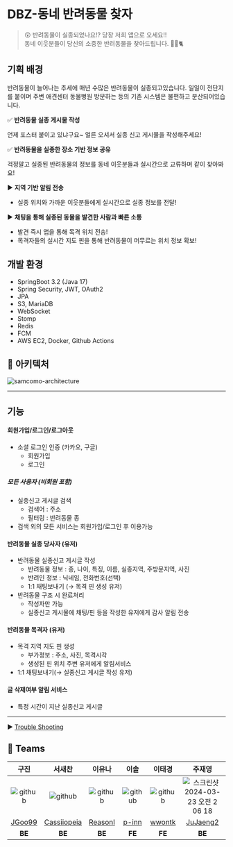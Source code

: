 # DBZ-동네 반려동물 찾자

> 😲 반려동물이 실종되었나요⁉️ 당장 저희 앱으로 오세요‼️
> <br>
> 동네 이웃분들이 당신의 소중한 반려동물을 찾아드립니다. 🐶🪿🐈

## 기획 배경

반려동물이 늘어나는 추세에 매년 수많은 반려동물이 실종되고있습니다.
일일이 전단지를 붙이며 주변 애견센터 동물병원 방문하는 등의 기존 시스템은 불편하고 분산되어있습니다.

✅ **반려동물 실종 게시물 작성**

언제 포스터 붙이고 있냐구요~ 얼른 오셔서 실종 신고 게시물을 작성해주세요!

✅ **반려동물을 실종한 장소 기반 정보 공유**

걱정말고 실종된 반려동물의 정보를 동네 이웃분들과 실시간으로 교류하며 같이 찾아봐요!

▶️ **지역 기반 알림 전송**

- 실종 위치와 가까운 이웃분들에게 실시간으로 실종 정보를 전달!

▶️ **채팅을 통해 실종된 동물을 발견한 사람과 빠른 소통**

- 발견 즉시 앱을 통해 목격 위치 전송!
- 목격자들의 실시간 지도 핀을 통해 반려동물이 머무르는 위치 정보 확보!

## 개발 환경

- SpringBoot 3.2 (Java 17)
- Spring Security, JWT, OAuth2
- JPA
- S3, MariaDB
- WebSocket
- Stomp
- Redis
- FCM
- AWS EC2, Docker, Github Actions

## 📐 아키텍처

![samcomo-architecture](https://github.com/praveenpuglia/tailwind-breeze/assets/128203563/d913c8b4-db33-4a3d-af0e-7b8d7ebfe259)

---

## 기능

#### 회원가입/로그인/로그아웃

- 소셜 로그인 인증 (카카오, 구글)
    - 회원가입
    - 로그인

##### 모든 사용자 (비회원 포함)

- 실종신고 게시글 검색
    - 검색어 : 주소
    - 필터링 : 반려동물 종
- 검색 외의 모든 서비스는 회원가입/로그인 후 이용가능

#### 반려동물 실종 당사자 (유저)

- 반려동물 실종신고 게시글 작성
    - 반려동물 정보 : 종, 나이, 특징, 이름, 실종지역, 주방문지역, 사진
    - 반려인 정보 : 닉네임, 전화번호(선택)
    - 1:1 채팅보내기 (→ 목격 핀 생성 유저)
- 반려동물 구조 시 완료처리
    - 작성자만 가능
    - 실종신고 게시물에 채팅/핀 등을 작성한 유저에게 감사 알림 전송

#### 반려동물 목격자 (유저)

- 목격 지역 지도 핀 생성
    - 부가정보 : 주소, 사진, 목격시각
    - 생성된 핀 위치 주변 유저에게 알림서비스
- 1:1 채팅보내기(→ 실종신고 게시글 작성 유저)

#### 글 삭제여부 알림 서비스

- 특정 시간이 지난 실종신고 게시글

---

▶️ [Trouble Shooting](https://goo99.notion.site/55c157561a2a42d1990a9f67861e0e62?pvs=4)

## 🌈 Teams

|                                                        구진                                                         |                                                        서새찬                                                        |                                                        이유나                                                        |                                                        이솔                                                         |                                                        이태경                                                        |                                                                      주재영                                                                       |
|:-----------------------------------------------------------------------------------------------------------------:|:-----------------------------------------------------------------------------------------------------------------:|:-----------------------------------------------------------------------------------------------------------------:|:-----------------------------------------------------------------------------------------------------------------:|:-----------------------------------------------------------------------------------------------------------------:|:----------------------------------------------------------------------------------------------------------------------------------------------:|
| ![github](https://github.com/SamCoMo/DBZ-Backend/assets/128203563/9cf4267d-359a-4feb-9407-402bf20b49c0?s=120&v=4) | ![github](https://github.com/SamCoMo/DBZ-Backend/assets/128203563/9cf4267d-359a-4feb-9407-402bf20b49c0?s=120&v=4) | ![github](https://github.com/SamCoMo/DBZ-Backend/assets/128203563/9cf4267d-359a-4feb-9407-402bf20b49c0?s=120&v=4) | ![github](https://github.com/SamCoMo/DBZ-Backend/assets/128203563/9cf4267d-359a-4feb-9407-402bf20b49c0?s=120&v=4) | ![github](https://github.com/SamCoMo/DBZ-Backend/assets/128203563/9cf4267d-359a-4feb-9407-402bf20b49c0?s=120&v=4) | ![스크린샷 2024-03-23 오전 2 06 18](https://github.com/SamCoMo/DBZ-Backend/assets/128203563/fe3ca8a1-28d7-4e13-b2da-48e7fcb64911?s=120&v=4) |
|                                        [JGoo99](https://github.com/JGoo99)                                        |                                   [Cassiiopeia](https://github.com/Cassiiopeia)                                   |                                       [ReasonI](https://github.com/ReasonI)                                       |                                         [p-inn](https://github.com/p-inn)                                         |                                        [wwontk](https://github.com/wwontk)                                        |                                                    [JuJaeng2](https://github.com/JuJaeng2)                                                     |
|                                                      **BE**                                                       |                                                      **BE**                                                       |                                                      **BE**                                                       |                                                      **FE**                                                       |                                                      **FE**                                                       |                                                                     **BE**                                                                     |
